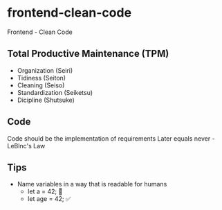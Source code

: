 # frontend-clean-code
Frontend - Clean Code

## Total Productive Maintenance (TPM)

- Organization (Seiri)
- Tidiness (Seiton)
- Cleaning (Seiso)
- Standardization (Seiketsu)
- Dicipline (Shutsuke)

## Code
Code should be the implementation of requirements
Later equals never - LeBlnc's Law

## Tips
- Name variables in a way that is readable for humans
  - let a = 42; 🚫
  - let age = 42; ✅
